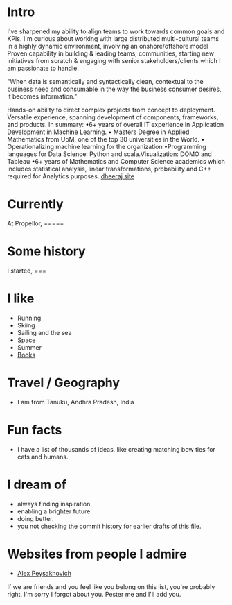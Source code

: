 
# Intro

I've sharpened my ability to align teams to work towards common goals and KPIs. I'm curious about working with large distributed multi-cultural teams in a highly dynamic environment, involving an onshore/offshore model Proven capability in building & leading teams, communities, starting new initiatives from scratch & engaging with senior stakeholders/clients which I am passionate to handle.

"When data is semantically and syntactically clean, contextual to the business need and consumable in the way the business consumer desires, it becomes information."

Hands-on ability to direct complex projects from concept to deployment. Versatile experience, spanning development of components, frameworks, and products. In summary:
•6+ years of overall IT experience in Application Development in Machine Learning.
• Masters Degree in Applied Mathematics from UoM, one of the top 30 universities in the World.
• Operationalizing machine learning for the organization
•Programming languages for Data Science: Python and scala.Visualization: DOMO and Tableau
•6+ years of Mathematics and Computer Science academics which includes statistical analysis, linear transformations, probability and C++ required for Analytics purposes.
[dheeraj site](https://dheerajinampudi.com/)

# Currently

At Propellor, =====

# Some history

I started, ===

# I like

- Running
- Skiing
- Sailing and the sea
- Space
- Summer
- [Books](https://www.goodreads.com/dheerajinampudi)

# Travel / Geography

- I am from Tanuku, Andhra Pradesh, India

# Fun facts

- I have a list of thousands of ideas, like creating matching bow ties for cats and humans.

# I dream of

- always finding inspiration.
- enabling a brighter future.
- doing better.
- you not checking the commit history for earlier drafts of this file.

# Websites from people I admire

- [Alex Peysakhovich](http://alexpeys.github.io/)

If we are friends and you feel like you belong on this list, you're probably right. I'm sorry I forgot about you. Pester me and I'll add you.
